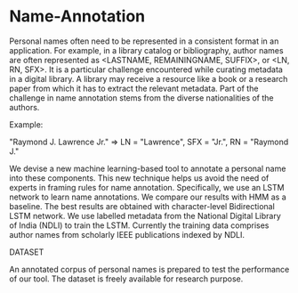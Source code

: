 # Name-Annotation

Personal names often need to be represented in a consistent format in an application. For example, in a library catalog or bibliography, author names are often represented as <LASTNAME, REMAININGNAME, SUFFIX>, or <LN, RN, SFX>. It is a particular challenge encountered while curating metadata in a digital library. A library may receive a resource like a book or a research paper from which it has to extract the relevant metadata. Part of the challenge in name annotation stems from the diverse nationalities of the authors. 

Example: 

"Raymond J. Lawrence Jr." => LN = "Lawrence", SFX = "Jr.", RN = "Raymond J."


We devise a new machine learning-based tool to annotate a personal name into these components. This new technique helps us avoid the need of experts in framing rules for name annotation. Specifically, we use an LSTM network to learn name annotations. We compare our results with HMM as a baseline. The best results are obtained with character-level Bidirectional LSTM network.
We use labelled metadata from the National Digital Library of India (NDLI) to train the LSTM. Currently the training data comprises author names from scholarly IEEE publications indexed by NDLI.


DATASET

An annotated corpus of personal names is prepared to test the performance of our tool. The dataset is freely available for research purpose.




